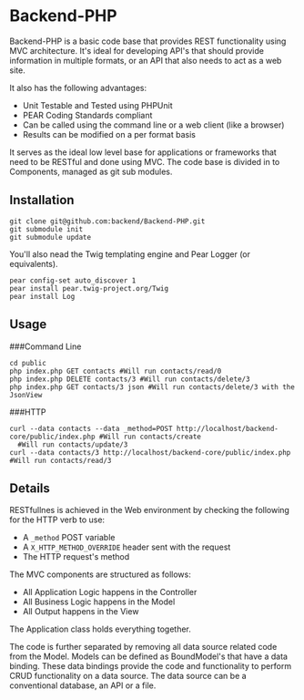 Backend-PHP
============

Backend-PHP is a basic code base that provides REST functionality using MVC architecture.
It's ideal for developing API's that should provide information in multiple formats, or
an API that also needs to act as a web site.

It also has the following advantages:

* Unit Testable and Tested using PHPUnit
* PEAR Coding Standards compliant
* Can be called using the command line or a web client (like a browser)
* Results can be modified on a per format basis

It serves as the ideal low level base for applications or frameworks that need to be
RESTful and done using MVC. The code base is divided in to Components, managed as git sub
modules.

Installation
----------

    git clone git@github.com:backend/Backend-PHP.git
    git submodule init
    git submodule update

You'll also nead the Twig templating engine and Pear Logger (or equivalents).

    pear config-set auto_discover 1
    pear install pear.twig-project.org/Twig
    pear install Log

Usage
----

###Command Line

    cd public
    php index.php GET contacts #Will run contacts/read/0
    php index.php DELETE contacts/3 #Will run contacts/delete/3
    php index.php GET contacts/3 json #Will run contacts/delete/3 with the JsonView

###HTTP

    curl --data contacts --data _method=POST http://localhost/backend-core/public/index.php #Will run contacts/create
      #Will run contacts/update/3
    curl --data contacts/3 http://localhost/backend-core/public/index.php  #Will run contacts/read/3

Details
------

RESTfullnes is achieved in the Web environment by checking the following for the HTTP
verb to use:

* A `_method` POST variable
* A `X_HTTP_METHOD_OVERRIDE` header sent with the request
* The HTTP request's method

The MVC components are structured as follows:

* All Application Logic happens in the Controller
* All Business Logic happens in the Model
* All Output happens in the View

The Application class holds everything together.

The code is further separated by removing all data source related code from the Model. Models can be
defined as BoundModel's that have a data binding. These data bindings provide the code and functionality
to perform CRUD functionality on a data source. The data source can be a conventional database, an API or
a file.
